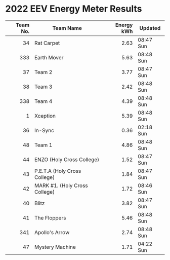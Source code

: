 # 2022 EEV Energy Meter Results
|Team No.|Team Name|Energy kWh|Updated|
|---:|---|---:|---|
|34|Rat Carpet|2.63|08:47 Sun|
|333|Earth Mover|5.63|08:48 Sun|
|37|Team 2|3.77|08:47 Sun|
|38|Team 3|2.42|08:48 Sun|
|338|Team 4|4.39|08:48 Sun|
|1|Xception|5.39|08:48 Sun|
|36|In-Sync|0.36|02:18 Sun|
|48|Team 1|4.86|08:48 Sun|
|44|ENZO (Holy Cross College)|1.52|08:47 Sun|
|43|P.E.T.A (Holy Cross College)|1.84|08:47 Sun|
|42|MARK #1. (Holy Cross College)|1.72|08:46 Sun|
|40|Blitz|3.82|08:47 Sun|
|41|The Floppers|5.46|08:48 Sun|
|341|Apollo's Arrow|2.74|08:48 Sun|
|47|Mystery Machine|1.71|04:22 Sun|
